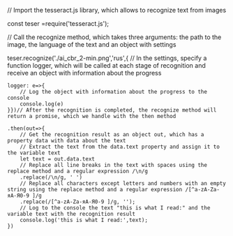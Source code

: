 // Import the tesseract.js library, which allows to recognize text from images

const teser =require('tesseract.js');

// Call the recognize method, which takes three arguments: the path to the image, the language of the text and an object with settings

teser.recognize('./ai_cbr_2-min.png','rus',{
// In the settings, specify a function logger, which will be called at each stage of recognition and receive an object with information about the progress

    logger: e=>{
        // Log the object with information about the progress to the console
        console.log(e)
    }})// After the recognition is completed, the recognize method will return a promise, which we handle with the then method
  
    .then(out=>{
        // Get the recognition result as an object out, which has a property data with data about the text
        // Extract the text from the data.text property and assign it to the variable text
        let text = out.data.text
        // Replace all line breaks in the text with spaces using the replace method and a regular expression /\n/g
        .replace(/\n/g, ' ')
        // Replace all characters except letters and numbers with an empty string using the replace method and a regular expression /[^a-zA-Zа-яА-Я0-9 ]/g
        .replace(/[^a-zA-Zа-яА-Я0-9 ]/g, '');
        // Log to the console the text "this is what I read:" and the variable text with the recognition result
        console.log('this is what I read:',text);
    })
